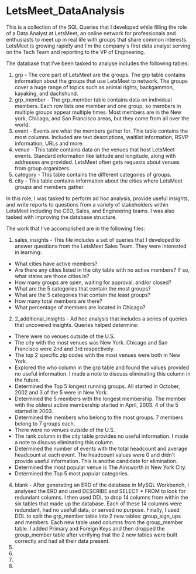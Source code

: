 # LetsMeet_DataAnalysis
This is a collection of the SQL Queries that I developed while filling the role of a Data Analyst at LetsMeet, an online network for professionals and enthusiasts to meet up in real life with groups that share common interests. LetsMeet is growing rapidly and I'm the company's first data analyst serving on the Tech Team and reporting to the VP of Engineering. 

The database that I've been tasked to analyse includes the following tables:
1. grp - The core part of LetsMeet are the groups. The grp table contains information about the groups that use LetsMeet to network. The groups cover a huge range of topics such as animal rights, backgammon, kayaking, and dachshund.
2. grp_member - The grp_member table contains data on individual members. Each row lists one member and one group, so members in multiple groups appear multiple times. Most members are in the New york, Chicago, and San Francisco areas, but they come from all over the world.
3. event - Events are what the members gather for. This table contains the most columns. Included are text descriptions, waitlist information, RSVP information, URLs and more.
4. venue - This table contains data on the venues that host LetsMeet events. Standard information like latitude and longitude, along with addresses are provided. LetsMeet often gets requests about venues from group organizers.
5. category - This table contains the different categories of groups.
6. city - This table contains information about the cities where LetsMeet groups and members gather.

In this role, I was tasked to perform ad hoc analysis, provide useful insights, and write reports to questions from a variety of stakeholders within LetsMeet including the CEO, Sales, and Engineering teams. I was also tasked with improving the database structure.

The work that I've accomplished are in the following files:
1. sales_insights - This file includes a set of queries that I developed to answer questions from the LetsMeet Sales Team. They were interested in learning:
  - What cities have active members?
  - Are there any cities listed in the city table with no active members? If so, what states are those cities in?
  - How many groups are open, waiting for approval, and/or closed?
  - What are the 5 categories that contain the most groups?
  - What are the 5 categories that contain the least groups?
  - How many total members are there?
  - What percentage of members are located in Chicago?
  
2. 2_additional_insights - Ad hoc analysis that includes a series of queries that uncovered insights. Queries helped determine:
  - There were no venues outside of the U.S.
  - The city with the most venues was New York. Chicago and San Francisco were 2nd and 3rd respectively.
  - The top 2 specific zip codes with the most venues were both in New York.
  - Explored the who column in the grp table and found the values provided no useful information. I made a note to discuss eliminating this column in the future.
  - Determined the Top 5 longest running groups. All started in October, 2002 and 3 of the 5 were in New York.
  - Determined the 5 members with the longest membership. The member with the olderst active membership started in April, 2003. 4 of the 5 started in 2003.
  - Determined the members who belong to the most groups. 7 members belong to 7 groups each.
  - There were no venues outside of the U.S. 
  - The rank column in the city table provides no useful information. I made a note to discuss eliminating this column.
  - Determined the number of events with the total headcount and average headcount at each event. The headcount values were 0 and didn't provide useful information. This is anothe candidate for elimination.
  - Determined the most popular venue is The Ainsworth in New York City.
  - Determined the Top 5 most popular categories.
  
4. blank - After generating an ERD of the database in MySQL Workbench, I analysed the ERD and used DESCRIBE and SELECT * FROM to look for redundant columns. I then used DDL to drop 14 columns from within the six tables that made up the database. Each of these 14 columns were redundant, had no usefull data, or served no purpose. Finally, I used DDL to split the grp_member table into 2 new tables: group_sign_ups and members. Each new table used columns from the group_member table. I added Primary and Foreign Keys and then dropped the group_member table after verifying that the 2 new tables were built correctly and had all their data present.
5.
6.
7.
8.



